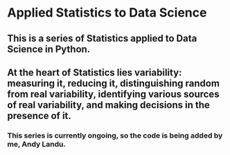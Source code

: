 # Applied Statistics to Data Science
## This is a series of Statistics applied to Data Science in Python.
## At the heart of Statistics lies variability: measuring it, reducing it, distinguishing random from real variability, identifying various sources of real variability, and making decisions in the presence of it.
### This series is currently ongoing, so the code is being added by me, Andy Landu.
